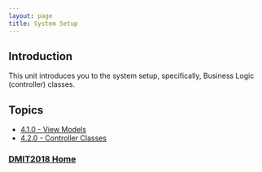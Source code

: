 ```yaml
---
layout: page
title: System Setup
---
```

## Introduction
This unit introduces you to the system setup, specifically, Business Logic (controller) classes.

## Topics
* [4.1.0 - View Models](4_1_0.md)
* [4.2.0 - Controller Classes](4_2_0.md)

### [DMIT2018 Home](../)